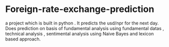 # Foreign-rate-exchange-prediction 
a project which is built in python .
It predicts the usd/npr for the next day.
Does prediction on basis of fundamental analysis using fundamental datas , technical analysis , sentimental analysis using Naive Bayes and lexicon based approach.
